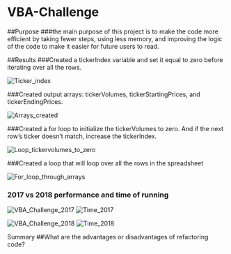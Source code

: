 # VBA-Challenge
##Purpose
###the main purpose of this project is to make the code more efficient by taking fewer steps, using less memory, and improving the logic of the code to make it easier for future users to read.

##Results
###Created a tickerIndex variable and set it equal to zero before iterating over all the rows.

![Ticker_index](https://user-images.githubusercontent.com/113462264/194475537-b865e703-fbc7-48c0-a295-d984b8ad2f37.PNG)

###Created output arrays: tickerVolumes, tickerStartingPrices, and tickerEndingPrices. 

![Arrays_created](https://user-images.githubusercontent.com/113462264/194475713-6b22a45c-449d-4499-93e9-9b3b33a00901.png)

###Created a for loop to initialize the tickerVolumes to zero. And if the next row’s ticker doesn’t match, increase the tickerIndex.

![Loop_tickervolumes_to_zero](https://user-images.githubusercontent.com/113462264/194475910-16db7abe-480d-4e2d-af9c-909764eb64cf.PNG)

###Created a loop that will loop over all the rows in the spreadsheet

![For_loop_through_arrays](https://user-images.githubusercontent.com/113462264/194476005-f67561a3-ecd6-4f26-bc7f-507156c4da55.PNG)

### 2017 vs 2018 performance and time of running


![VBA_Challenge_2017](https://user-images.githubusercontent.com/113462264/194476281-f2c8aae4-1531-456f-8a93-dc4043cb003a.PNG)
![Time_2017](https://user-images.githubusercontent.com/113462264/194476319-76f21c50-5503-42c3-a91f-44e019493316.PNG)

![VBA_Challenge_2018](https://user-images.githubusercontent.com/113462264/194476329-b8efb64a-4352-4c72-b844-c434476fd905.PNG)
![Time_2018](https://user-images.githubusercontent.com/113462264/194476333-c3d36abf-2713-41f5-bf61-b41eae7f0de1.PNG)

Summary
##What are the advantages or disadvantages of refactoring code?
### 
